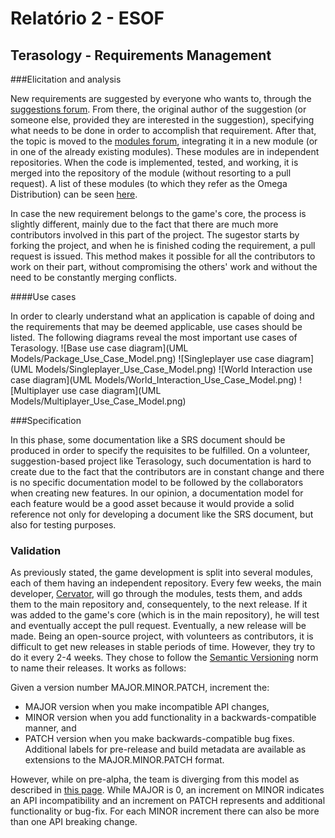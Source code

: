 # Relatório 2 - ESOF
## Terasology - Requirements Management

###Elicitation and analysis

New requirements are suggested by everyone who wants to, through the [suggestions forum](http://forum.terasology.org/forum/suggestions.21/). From there, the original author of the suggestion (or someone else, provided they are interested in the suggestion), specifying what needs to be done in order to accomplish that requirement. After that, the topic is moved to the [modules forum](http://forum.terasology.org/forum/modules.55/), integrating it in a new module (or in one of the already existing modules). These modules are in independent repositories. When the code is implemented, tested, and working, it is merged into the repository of the module (without resorting to a pull request). A list of these modules (to which they refer as the Omega Distribution) can be seen [here](https://github.com/MovingBlocks/Terasology/blob/develop/README.markdown#modules).

In case the new requirement belongs to the game's core, the process is slightly different, mainly due to the fact that there are much more contributors involved in this part of the project. The sugestor starts by forking the project, and when he is finished coding the requirement, a pull request is issued. This method makes it possible for all the contributors to work on their part, without compromising the others' work and without the need to be constantly merging conflicts.

####Use cases

In order to clearly understand what an application is capable of doing and the requirements that may be deemed applicable, use cases should be listed.
The following diagrams reveal the most important use cases of Terasology.
![Base use case diagram](UML Models/Package_Use_Case_Model.png)
![Singleplayer use case diagram](UML Models/Singleplayer_Use_Case_Model.png) ![World Interaction use case diagram](UML Models/World_Interaction_Use_Case_Model.png)
![Multiplayer use case diagram](UML Models/Multiplayer_Use_Case_Model.png)



###Specification

In this phase, some documentation like a SRS document should be produced in order to specify the requisites to be fulfilled. On a volunteer, suggestion-based project like Terasology, such documentation is hard to create due to the fact that the contributors are in constant change and there is no specific documentation model to be followed by the collaborators when creating new features.
In our opinion, a documentation model for each feature would be a good asset because it would provide a solid reference not only for developing a document like the SRS document, but also for testing purposes.

### Validation

As previously stated, the game development is split into several modules, each of them having an independent repository. Every few weeks, the main developer, [Cervator](https://github.com/Cervator), will go through the modules, tests them, and adds them to the main repository and, consequentely, to the next release. If it was added to the game's core (which is in the main repository), he will test and eventually accept the pull request.
Eventually, a new release will be made. Being an open-source project, with volunteers as contributors, it is difficult to get new releases in stable periods of time. However, they try to do it every 2-4 weeks. 
They chose to follow the [Semantic Versioning](http://semver.org/) norm to name their releases. It works as follows:

Given a version number MAJOR.MINOR.PATCH, increment the:

- MAJOR version when you make incompatible API changes,
- MINOR version when you add functionality in a backwards-compatible manner, and
- PATCH version when you make backwards-compatible bug fixes.
Additional labels for pre-release and build metadata are available as extensions to the MAJOR.MINOR.PATCH format.

However, while on pre-alpha, the team is diverging from this model as described in [this page](https://github.com/MovingBlocks/Terasology/wiki/Versioning-Guideline). While MAJOR is 0, an increment on MINOR indicates an API incompatibility and
an increment on PATCH represents and additional functionality or bug-fix. For each MINOR increment there can also be more than one API breaking change.

